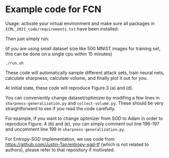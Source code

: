 # Example code for FCN

Usage: activate your virtual environment and make sure all packages in `ICML_2021_code/requirements.txt` have been installed.

Then just simply run:

(if you are using small dataset size like 500 MNIST images for training set, this can be done on a single cpu within 15 minutes)

`./run.sh`

These code will automatically sample different attack sets, train neural nets, calculate sharpness, calculate volume, and finally plot it out for you.

At initial state, these code will reproduce Figure.3 (a) and (d). 

You can conveniently change dataset/optimizer by modifing a few lines in `sharpness-generalization.py`
and `collect-volume.py`. 
These should be very straightforward to see if you read the code carefully. 

For example, if you want to change optimizer from SGD to Adam in order to reproduce Figure. 4 (b) and (e),
you can simply comment out line 196-197 and uncomment line 199 in `sharpness-generalization.py`.

For Entropy-SGD implementation, we use code from https://github.com/Justin-Tan/entropy-sgd-tf (which is not related to authors),
please refer to that repository if motivated.
